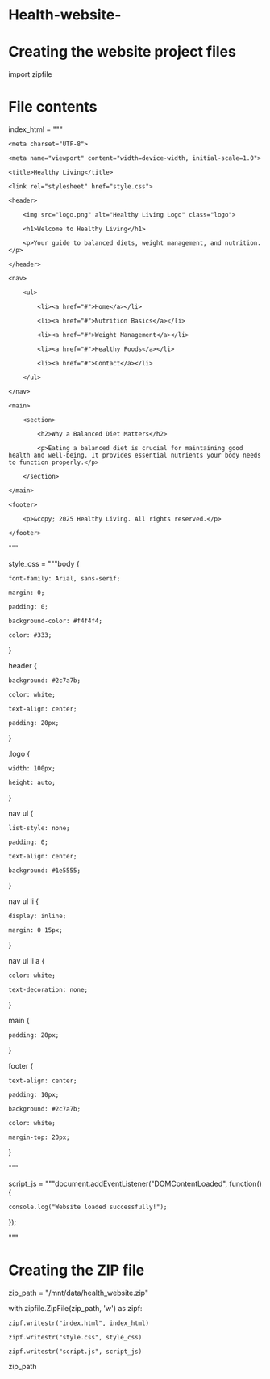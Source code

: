 # Health-website-
# Creating the website project files

import zipfile



# File contents

index_html = """<!DOCTYPE html>

<html lang="en">

<head>

    <meta charset="UTF-8">

    <meta name="viewport" content="width=device-width, initial-scale=1.0">

    <title>Healthy Living</title>

    <link rel="stylesheet" href="style.css">

</head>

<body>

    <header>

        <img src="logo.png" alt="Healthy Living Logo" class="logo">

        <h1>Welcome to Healthy Living</h1>

        <p>Your guide to balanced diets, weight management, and nutrition.</p>

    </header>

    <nav>

        <ul>

            <li><a href="#">Home</a></li>

            <li><a href="#">Nutrition Basics</a></li>

            <li><a href="#">Weight Management</a></li>

            <li><a href="#">Healthy Foods</a></li>

            <li><a href="#">Contact</a></li>

        </ul>

    </nav>

    <main>

        <section>

            <h2>Why a Balanced Diet Matters</h2>

            <p>Eating a balanced diet is crucial for maintaining good health and well-being. It provides essential nutrients your body needs to function properly.</p>

        </section>

    </main>

    <footer>

        <p>&copy; 2025 Healthy Living. All rights reserved.</p>

    </footer>

</body>

</html>

"""



style_css = """body {

    font-family: Arial, sans-serif;

    margin: 0;

    padding: 0;

    background-color: #f4f4f4;

    color: #333;

}

header {

    background: #2c7a7b;

    color: white;

    text-align: center;

    padding: 20px;

}

.logo {

    width: 100px;

    height: auto;

}

nav ul {

    list-style: none;

    padding: 0;

    text-align: center;

    background: #1e5555;

}

nav ul li {

    display: inline;

    margin: 0 15px;

}

nav ul li a {

    color: white;

    text-decoration: none;

}

main {

    padding: 20px;

}

footer {

    text-align: center;

    padding: 10px;

    background: #2c7a7b;

    color: white;

    margin-top: 20px;

}

"""



script_js = """document.addEventListener("DOMContentLoaded", function() {

    console.log("Website loaded successfully!");

});

"""



# Creating the ZIP file

zip_path = "/mnt/data/health_website.zip"

with zipfile.ZipFile(zip_path, 'w') as zipf:

    zipf.writestr("index.html", index_html)

    zipf.writestr("style.css", style_css)

    zipf.writestr("script.js", script_js)



zip_path
